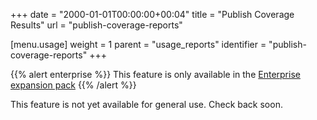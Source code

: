 +++
date = "2000-01-01T00:00:00+00:04"
title = "Publish Coverage Results"
url = "publish-coverage-reports"

[menu.usage]
  weight = 1
  parent = "usage_reports"
  identifier = "publish-coverage-reports"
+++

{{% alert enterprise %}}
This feature is only available in the [Enterprise expansion pack](https://drone.io/enterprise/)
{{% /alert %}}

This feature is not yet available for general use. Check back soon.
